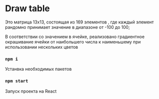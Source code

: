 # Draw table

 Это матрица 13х13, состоящая из 169 элементов , где
каждый элемент рандомно принимает значение в диапазоне от -100 до 100;
 
 В соответствии со значением в ячейке, реализовано градиентное
окрашивание ячейки от наибольшего числа к наименьшему при
использовании нескольких цветов

### `npm i`

Устанвка необходимых пакетов

### `npm start`

Запуск проекта на React

